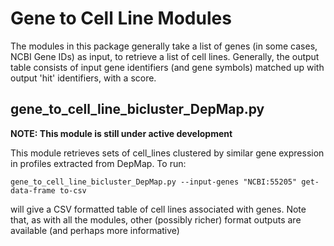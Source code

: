 # Gene to Cell Line Modules

The modules in this package generally take a list of genes (in some cases,  NCBI Gene IDs)
as input, to retrieve a list of cell lines. Generally, the output table consists of input gene identifiers
(and gene symbols) matched up with output 'hit' identifiers,  with a score.

## gene_to_cell_line_bicluster_DepMap.py

**NOTE: This module is still under active development**

This module retrieves sets of cell_lines clustered by similar gene expression in profiles extracted from DepMap. To run:

``` 
gene_to_cell_line_bicluster_DepMap.py --input-genes "NCBI:55205" get-data-frame to-csv
```

will give a CSV formatted table of cell lines associated with genes. Note that, as with all the modules,
other (possibly richer) format outputs are available (and perhaps more informative)


